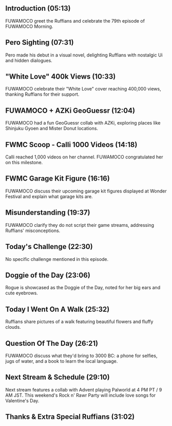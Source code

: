 ## Introduction (05:13)

FUWAMOCO greet the Ruffians and celebrate the 79th episode of FUWAMOCO Morning.

## Pero Sighting (07:31)

Pero made his debut in a visual novel, delighting Ruffians with nostalgic Ui and hidden dialogues.

## "White Love" 400k Views (10:33)

FUWAMOCO celebrate their "White Love" cover reaching 400,000 views, thanking Ruffians for their support.

## FUWAMOCO + AZKi GeoGuessr (12:04)

FUWAMOCO had a fun GeoGuessr collab with AZKi, exploring places like Shinjuku Gyoen and Mister Donut locations.

## FWMC Scoop - Calli 1000 Videos (14:18)

Calli reached 1,000 videos on her channel. FUWAMOCO congratulated her on this milestone.

## FWMC Garage Kit Figure (16:16)

FUWAMOCO discuss their upcoming garage kit figures displayed at Wonder Festival and explain what garage kits are.

## Misunderstanding (19:37)

FUWAMOCO clarify they do not script their game streams, addressing Ruffians' misconceptions.

## Today's Challenge (22:30)

No specific challenge mentioned in this episode.

## Doggie of the Day (23:06)

Rogue is showcased as the Doggie of the Day, noted for her big ears and cute eyebrows.

## Today I Went On A Walk (25:32)

Ruffians share pictures of a walk featuring beautiful flowers and fluffy clouds.

## Question Of The Day (26:21)

FUWAMOCO discuss what they'd bring to 3000 BC: a phone for selfies, jugs of water, and a book to learn the local language.

## Next Stream & Schedule (29:10)

Next stream features a collab with Advent playing Palworld at 4 PM PT / 9 AM JST. This weekend's Rock n' Rawr Party will include love songs for Valentine's Day.

## Thanks & Extra Special Ruffians (31:02)
